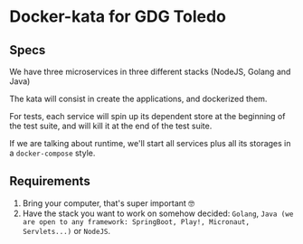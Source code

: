 # Docker-kata for GDG Toledo

## Specs

We have three microservices in three different stacks (NodeJS, Golang and Java)

The kata will consist in create the applications, and dockerized them.

For tests, each service will spin up its dependent store at the beginning of the test suite, and will kill it at the end of the test suite.

If we are talking about runtime, we'll start all services plus all its storages in a `docker-compose` style.

## Requirements

1. Bring your computer, that's super important :nerd_face:
2. Have the stack you want to work on somehow decided: `Golang`, `Java (we are open to any framework: SpringBoot, Play!, Micronaut, Servlets...)` or `NodeJS`.